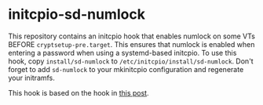 # initcpio-sd-numlock
This repository contains an initcpio hook that enables numlock on some VTs BEFORE `cryptsetup-pre.target`. This ensures that numlock is enabled when entering a password when using a systemd-based initcpio.
To use this hook, copy `install/sd-numlock` to `/etc/initcpio/install/sd-numlock`. Don't forget to add `sd-numlock` to your mkinitcpio configuration and regenerate your initramfs.

This hook is based on the hook in [this post](https://bbs.archlinux.org/viewtopic.php?pid=2126890#p2126890).
